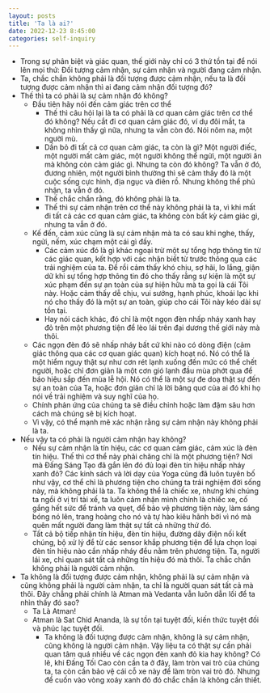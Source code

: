 ```yaml
---
layout: posts
title: 'Ta là ai?'
date: 2022-12-23 8:45:00
categories: self-inquiry
---
```


- Trong sự phân biệt và giác quan, thế giới này chỉ có 3 thứ tồn tại để nói lên mọi thứ: Đối tượng cảm nhận, sự cảm nhận và người đang cảm nhận.
- Ta, chắc chắn không phải là đối tượng được cảm nhận, nếu ta là đối tượng được cảm nhận thì ai đang cảm nhận đối tượng đó?
- Thế thì ta có phải là sự cảm nhận đó không?
  - Đầu tiên hãy nói đến cảm giác trên cơ thể
    - Thế thì câu hỏi lại là ta có phải là cơ quan cảm giác trên cơ thể đó không? Nếu cắt đi cơ quan cảm giác đó, ví dụ đôi mắt, ta không nhìn thấy gì nữa, nhưng ta vẫn còn đó. Nói nôm na, một người mù.
    - Dần bỏ đi tất cả cơ quan cảm giác, ta còn là gì? Một người điếc, một người mất cảm giác, một người không thể ngửi, một người ăn mà không còn cảm giác gì. Nhưng ta còn đó không? Ta vẫn ở đó, đương nhiên, một người bình thường thì sẽ cảm thấy đó là một cuộc sống cực hình, địa ngục và điên rồ. Nhưng không thể phủ nhận, ta vẫn ở đó.
    - Thế chắc chắn rằng, đó không phải là ta.
    - Thế thì sự cảm nhận trên cơ thể này không phải là ta, vì khi mất đi tất cả các cơ quan cảm giác, ta không còn bất kỳ cảm giác gì, nhưng ta vẫn ở đó.
  - Kế đến, cảm xúc cũng là sự cảm nhận mà ta có sau khi nghe, thấy, ngửi, nếm, xúc chạm một cái gì đấy.
    - Các cảm xúc đó là gì khác ngoại trừ một sự tổng hợp thông tin từ các giác quan, kết hợp với các nhận biết từ trước thông qua các trải nghiệm của ta. Để rồi cảm thấy khó chịu, sợ hãi, lo lắng, giận dữ khi sự tổng hợp thông tin đó cho thấy rằng sự kiện là một sự xúc phạm đến sự an toàn của sự hiện hữu mà ta gọi là cái Tôi này. Hoặc cảm thấy dễ chịu, vui sướng, hạnh phúc, khoái lạc khi nó cho thấy đó là một sự an toàn, giúp cho cái Tôi này kéo dài sự tồn tại.
    - Hay nói cách khác, đó chỉ là một ngọn đèn nhấp nháy xanh hay đỏ trên một phương tiện để lèo lái trên đại dương thế giới này mà thôi.
  - Các ngọn đèn đó sẽ nhấp nháy bất cứ khi nào có dòng điện (cảm giác thông qua các cơ quan giác quan) kích hoạt nó. Nó có thể là một hiểm nguy thật sự như cơn rét lạnh xuống đến mức có thể chết người, hoặc chỉ đơn giản là một cơn gió lạnh đầu mùa phớt qua để báo hiệu sắp đến mùa lễ hội. Nó có thể là một sự đe doạ thật sự đến sự an toàn của Ta, hoặc đơn giản chỉ là lời bâng quơ của ai đó khi họ nói về trải nghiệm và suy nghĩ của họ.
  - Chính phản ứng của chúng ta sẽ điều chỉnh hoặc làm đậm sâu hơn cách mà chúng sẽ bị kích hoạt.
  - Vì vậy, có thể mạnh mẽ xác nhận rằng sự cảm nhận này không phải là ta.
- Nếu vậy ta có phải là người cảm nhận hay không?
  - Nếu sự cảm nhận là tín hiệu, các cơ quan cảm giác, cảm xúc là đèn tín hiệu. Thế thì cơ thể này phải chăng chỉ là một phương tiện? Nơi mà Đấng Sáng Tạo đã gắn lên đó đủ loại đèn tín hiệu nhấp nháy xanh đỏ? Các kinh sách và lời dạy của Yoga cũng đã luôn tuyên bố như vậy, cơ thể chỉ là phương tiện cho chúng ta trải nghiệm đời sống này, mà không phải là ta. Ta không thể là chiếc xe, nhưng khi chúng ta ngồi ở vị trí tài xế, ta luôn cảm nhận mình chính là chiếc xe, cố gắng hết sức để tránh va quẹt, để bảo vệ phương tiện này, làm sáng bóng nó lên, trang hoàng cho nó và tự hào kiêu hãnh bởi vì nó mà quên mất người đang làm thật sự tất cả những thứ đó.
  - Tất cả bộ tiếp nhận tín hiệu, đèn tín hiệu, đường dây điện nối kết chúng, bộ xử lý để từ các sensor khắp phương tiện để lựa chọn loại đèn tín hiệu nào cần nhấp nháy đều nằm trên phương tiện. Ta, người lái xe, chỉ quan sát tất cả những tín hiệu đó mà thôi. Ta chắc chắn không phải là người cảm nhận.
- Ta không là đối tượng được cảm nhận, không phải là sự cảm nhận và cũng không phải là người cảm nhận, ta chỉ là người quan sát tất cả mà thôi. Đây chẳng phải chính là Atman mà Vedanta vẫn luôn dẫn lối để ta nhìn thấy đó sao?
  - Ta Là Atman!
  - Atman là Sat Chid Ananda, là sự tồn tại tuyệt đối, kiến thức tuyệt đối và phúc lạc tuyệt đối.
    - Ta không là đối tượng được cảm nhận, không là sự cảm nhận, cũng không là người cảm nhận. Vậy liệu ta có thật sự cần phải quan tâm quá nhiều về các ngọn đèn xanh đỏ kia hay không? Có lẽ, khi Đấng Tối Cao còn cần ta ở đây, làm tròn vai trò của chúng ta, ta còn cần bảo vệ cái cỗ xe này để làm tròn vai trò đó. Nhưng để cuốn vào vòng xoáy xanh đỏ đó chắc chắn là không cần thiết.
